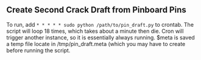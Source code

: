## Create Second Crack Draft from Pinboard Pins ##

To run, add `* * * * * sudo python /path/to/pin_draft.py` to crontab. The script will loop 18 times, which takes about a minute then die. Cron will trigger another instance, so it is essentially always running. $meta is saved a temp file locate in /tmp/pin_draft.meta (which you may have to create before running the script.